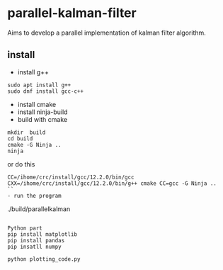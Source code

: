 # parallel-kalman-filter
Aims to develop a parallel implementation of kalman filter algorithm.


## install 
- install g++
```
sudo apt install g++
sudo dnf install gcc-c++
```
- install cmake
- install ninja-build
- build with cmake
```
mkdir  build
cd build
cmake -G Ninja ..
ninja
```
or do this
```
CC=/ihome/crc/install/gcc/12.2.0/bin/gcc CXX=/ihome/crc/install/gcc/12.2.0/bin/g++ cmake CC=gcc -G Ninja ..
``
- run the program
```
./build/parallelkalman
```

Python part
pip install matplotlib
pip install pandas
pip insatll numpy

python plotting_code.py
